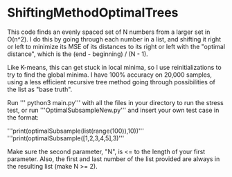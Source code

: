 # ShiftingMethodOptimalTrees

This code finds an evenly spaced set of N numbers from a larger set in O(n^2). I do this by going through each number in a list, and shifting it right or left to minimize its MSE of its distances to its right or left with the "optimal distance", which is the (end - beginning) / (N - 1).

Like K-means, this can get stuck in local minima, so I use reinitializations to try to find the global minima. I have 100% accuracy on 20,000 samples, using a less efficient recursive tree method going through possibilities of the list as "base truth".

Run ''' python3 main.py''' with all the files in your directory to run the stress test, or run '''OptimalSubsampleNew.py''' and insert your own test case in the format:

'''print(optimalSubsample(list(range(100)),10))'''
'''print(optimalSubsample([1,2,3,4,5],3)'''

Make sure the second parameter, "N", is <= to the length of your first parameter. Also, the first and last number of the list provided are always in the resulting list (make N >= 2).
